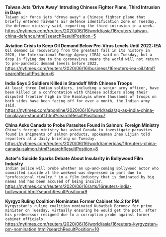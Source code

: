 **Taiwan Jets 'Drive Away' Intruding Chinese Fighter Plane, Third Intrusion in Days**\
`Taiwan air force jets "drove away" a Chinese fighter plane that briefly entered Taiwan's air defence identification zone on Tuesday, the defence ministry said, reporting the third intrusion in a week.`\
https://nytimes.com/reuters/2020/06/16/world/asia/16reuters-taiwan-china-defence.html?searchResultPosition=5

**Aviation Crisis to Keep Oil Demand Below Pre-Virus Levels Until 2022: IEA**\
`Oil demand is recovering from the greatest fall in its history in 2020, the International Energy Agency (IEA) said on Tuesday, but a drop in flying due to the coronavirus means the world will not return to pre-pandemic demand levels before 2022.`\
https://nytimes.com/reuters/2020/06/16/business/16reuters-iea-oil.html?searchResultPosition=6

**India Says 3 Soldiers Killed in Standoff With Chinese Troops**\
`At least three Indian soldiers, including a senior army officer, have been killed in a confrontation with Chinese soldiers along their disputed frontier high in the Himalayas where thousands of troops on both sides have been facing off for over a month, the Indian army said. `\
https://nytimes.com/aponline/2020/06/16/world/asia/ap-as-india-china-himalayan-standoff.html?searchResultPosition=7

**China Asks Canada to Probe Parasites Found in Salmon: Foreign Ministry**\
`China's foreign ministry has asked Canada to investigate parasites found in shipments of salmon products, spokesman Zhao Lijian told reporters at a daily briefing on Tuesday.`\
https://nytimes.com/reuters/2020/06/16/world/americas/16reuters-china-canada-salmon.html?searchResultPosition=8

**Actor's Suicide Sparks Debate About Insularity in Bollywood Film Industry**\
`Indian police will probe whether an up-and-coming Bollywood actor who committed suicide at the weekend was depressed in part due to "professional rivalry," in a film industry that is dominated by big names and has been accused of being insular. `\
https://nytimes.com/reuters/2020/06/16/arts/16reuters-india-bollywood.html?searchResultPosition=9

**Kyrgyz Ruling Coalition Nominates Former Cabinet No.2 for PM**\
`Kyrgyzstan's ruling coalition nominated Kubatbek Boronov for prime minister on Tuesday, virtually ensuring he would get the post, after his predecessor resigned due to a corruption probe against former cabinet officials.`\
https://nytimes.com/reuters/2020/06/16/world/asia/16reuters-kyrgyzstan-pm-nomination.html?searchResultPosition=10

